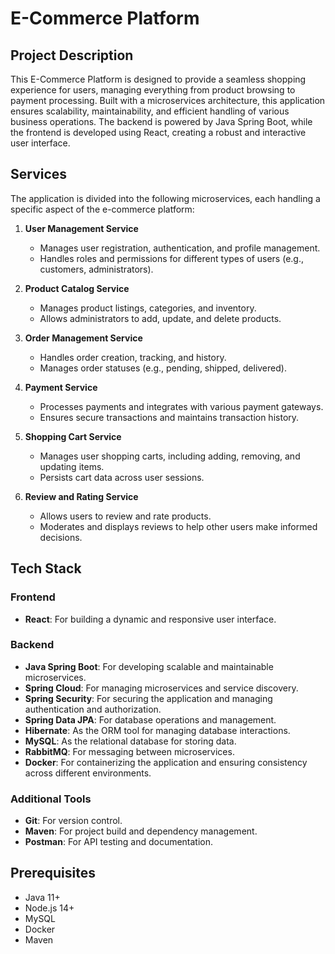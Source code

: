 # E-Commerce Platform

## Project Description
This E-Commerce Platform is designed to provide a seamless shopping experience for users, managing everything from product browsing to payment processing. Built with a microservices architecture, this application ensures scalability, maintainability, and efficient handling of various business operations. The backend is powered by Java Spring Boot, while the frontend is developed using React, creating a robust and interactive user interface.

## Services
The application is divided into the following microservices, each handling a specific aspect of the e-commerce platform:

1. **User Management Service**
    - Manages user registration, authentication, and profile management.
    - Handles roles and permissions for different types of users (e.g., customers, administrators).

2. **Product Catalog Service**
    - Manages product listings, categories, and inventory.
    - Allows administrators to add, update, and delete products.

3. **Order Management Service**
    - Handles order creation, tracking, and history.
    - Manages order statuses (e.g., pending, shipped, delivered).

4. **Payment Service**
    - Processes payments and integrates with various payment gateways.
    - Ensures secure transactions and maintains transaction history.

5. **Shopping Cart Service**
    - Manages user shopping carts, including adding, removing, and updating items.
    - Persists cart data across user sessions.

6. **Review and Rating Service**
    - Allows users to review and rate products.
    - Moderates and displays reviews to help other users make informed decisions.

## Tech Stack
### Frontend
- **React**: For building a dynamic and responsive user interface.

### Backend
- **Java Spring Boot**: For developing scalable and maintainable microservices.
- **Spring Cloud**: For managing microservices and service discovery.
- **Spring Security**: For securing the application and managing authentication and authorization.
- **Spring Data JPA**: For database operations and management.
- **Hibernate**: As the ORM tool for managing database interactions.
- **MySQL**: As the relational database for storing data.
- **RabbitMQ**: For messaging between microservices.
- **Docker**: For containerizing the application and ensuring consistency across different environments.

### Additional Tools
- **Git**: For version control.
- **Maven**: For project build and dependency management.
- **Postman**: For API testing and documentation.

## Prerequisites
- Java 11+
- Node.js 14+
- MySQL
- Docker
- Maven
